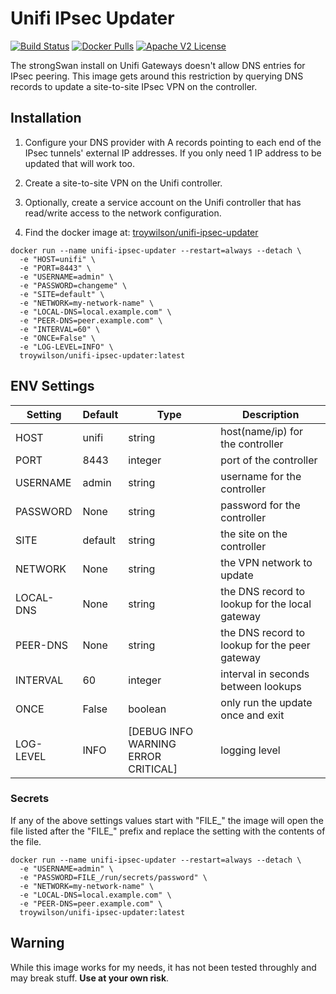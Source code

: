 # Unifi IPsec Updater

[![Build Status](https://travis-ci.org/troywilson/unifi-ipsec-updater.svg?branch=master)](https://travis-ci.org/troywilson/unifi-ipsec-updater) [![Docker Pulls](https://img.shields.io/docker/pulls/troywilson/unifi-ipsec-updater.svg)](https://hub.docker.com/r/troywilson/unifi-ipsec-updater/) [![Apache V2 License](https://img.shields.io/badge/license-Apache%20V2-blue.svg)](https://github.com/troywilson/unifi-ipsec-updater/blob/master/LICENSE)

The strongSwan install on Unifi Gateways doesn't allow DNS entries for IPsec peering. This image gets around this restriction by querying DNS records to update a site-to-site IPsec VPN on the controller.

## Installation

1. Configure your DNS provider with A records pointing to each end of the IPsec tunnels' external IP addresses. If you only need 1 IP address to be updated that will work too.

2. Create a site-to-site VPN on the Unifi controller.

3. Optionally, create a service account on the Unifi controller that has read/write access to the network configuration.

4. Find the docker image at: [troywilson/unifi-ipsec-updater](https://hub.docker.com/r/troywilson/unifi-ipsec-updater)

```
docker run --name unifi-ipsec-updater --restart=always --detach \
  -e "HOST=unifi" \
  -e "PORT=8443" \
  -e "USERNAME=admin" \
  -e "PASSWORD=changeme" \
  -e "SITE=default" \
  -e "NETWORK=my-network-name" \
  -e "LOCAL-DNS=local.example.com" \
  -e "PEER-DNS=peer.example.com" \
  -e "INTERVAL=60" \
  -e "ONCE=False" \
  -e "LOG-LEVEL=INFO" \
  troywilson/unifi-ipsec-updater:latest
```

## ENV Settings

| Setting | Default | Type | Description |
| --- | --- | --- | --- |
| HOST | unifi | string | host(name/ip) for the controller |
| PORT | 8443 | integer | port of the controller |
| USERNAME | admin | string | username for the controller |
| PASSWORD | None | string | password for the controller |
| SITE | default | string | the site on the controller |
| NETWORK | None | string| the VPN network to update |
| LOCAL-DNS | None | string | the DNS record to lookup for the local gateway |
| PEER-DNS | None | string | the DNS record to lookup for the peer gateway |
| INTERVAL | 60 | integer | interval in seconds between lookups |
| ONCE | False | boolean | only run the update once and exit |
| LOG-LEVEL | INFO | [DEBUG INFO WARNING ERROR CRITICAL] | logging level |

### Secrets

If any of the above settings values start with "FILE_" the image will open the file listed after the "FILE_" prefix and replace the setting with the contents of the file.

```
docker run --name unifi-ipsec-updater --restart=always --detach \
  -e "USERNAME=admin" \
  -e "PASSWORD=FILE_/run/secrets/password" \
  -e "NETWORK=my-network-name" \
  -e "LOCAL-DNS=local.example.com" \
  -e "PEER-DNS=peer.example.com" \
  troywilson/unifi-ipsec-updater:latest
```

## Warning

While this image works for my needs, it has not been tested throughly and may break stuff. **Use at your own risk**.
